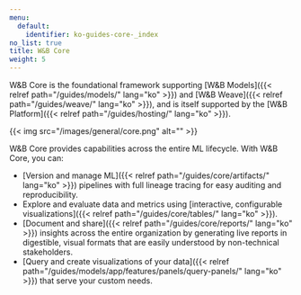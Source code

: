 ```yaml
---
menu:
  default:
    identifier: ko-guides-core-_index
no_list: true
title: W&B Core
weight: 5
---
```


W&B Core is the foundational framework supporting [W&B Models]({{< relref path="/guides/models/" lang="ko" >}}) and [W&B Weave]({{< relref path="/guides/weave/" lang="ko" >}}), and is itself supported by the [W&B Platform]({{< relref path="/guides/hosting/" lang="ko" >}}). 

{{< img src="/images/general/core.png" alt="" >}}

W&B Core provides capabilities across the entire ML lifecycle. With W&B Core, you can:

- [Version and manage ML]({{< relref path="/guides/core/artifacts/" lang="ko" >}}) pipelines with full lineage tracing for easy auditing and reproducibility.
- Explore and evaluate data and metrics using [interactive, configurable visualizations]({{< relref path="/guides/core/tables/" lang="ko" >}}).
- [Document and share]({{< relref path="/guides/core/reports/" lang="ko" >}}) insights across the entire organization by generating live reports in digestible, visual formats that are easily understood by non-technical stakeholders.
- [Query and create visualizations of your data]({{< relref path="/guides/models/app/features/panels/query-panels/" lang="ko" >}}) that serve your custom needs.